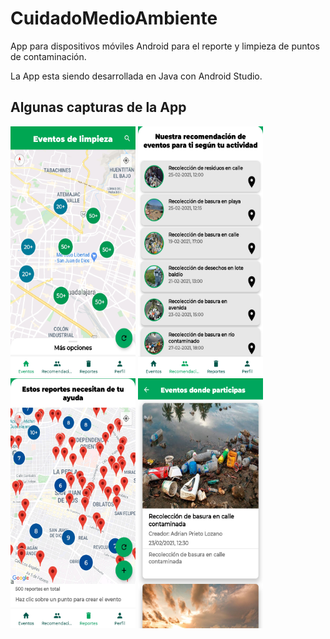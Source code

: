 # CuidadoMedioAmbiente
App para dispositivos móviles Android para el reporte y limpieza de puntos de contaminación.

La App esta siendo desarrollada en Java con Android Studio.

## Algunas capturas de la App
<img src="screenshots/eventos.jpg" width="200" height="400" />
<img src="screenshots/recomendaciones.png" width="200" height="400" />
<img src="screenshots/reportes.jpg" width="200" height="400" />
<img src="screenshots/participaciones.png" width="200" height="400" />
